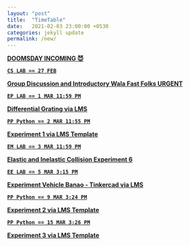 ```yaml
---
layout: "post"
title:  "TimeTable"
date:   2021-02-03 23:00:00 +0530
categories: jekyll update
permalink: /new/
---
```


<u><b>DOOMSDAY INCOMING 😈

 
`CS LAB == 27 FEB`

Group Discussion and Introductory Wala Fast Folks URGENT

`EP LAB == 1 MAR 11:59 PM`

Differential Grating via [LMS](https://lms-kjsce.somaiya.edu/)

`PP Python == 2 MAR 11:55 PM`

Experiment 1 via LMS [Template](https://lms-kjsce.somaiya.edu/pluginfile.php/49731/mod_assign/introattachment/0/PPLab_Experiment%20No.1_2021.docx?forcedownload=1)

`EM LAB == 3 MAR 11:59 PM`

Elastic and Inelastic Collision Experiment 6

`EE LAB == 5 MAR 3:15 PM`

Experiment Vehicle Banao - Tinkercad via LMS

`PP Python == 9 MAR 3:24 PM`

Experiment 2 via LMS [Template](https://lms-kjsce.somaiya.edu/pluginfile.php/49732/mod_assign/introattachment/0/PPLab_Experiment%20No%202.docx?forcedownload=1)

`PP Python == 15 MAR 3:26 PM`

Experiment 3 via LMS [Template](https://lms-kjsce.somaiya.edu/pluginfile.php/49733/mod_assign/introattachment/0/PPLab_Experiment%20No.3_2021.docx?forcedownload=1)

[lms-kjsce]: https://lms-kjsce.somaiya.edu
